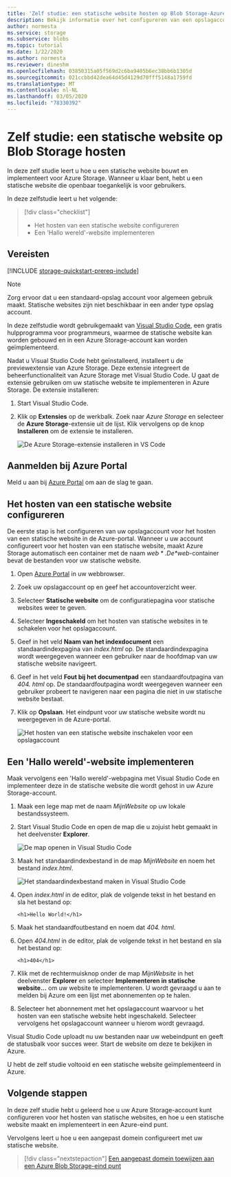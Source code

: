 ```yaml
---
title: 'Zelf studie: een statische website hosten op Blob Storage-Azure Storage'
description: Bekijk informatie over het configureren van een opslagaccount voor het hosten van een statische website en het implementeren van een statische website op Azure Storage.
author: normesta
ms.service: storage
ms.subservice: blobs
ms.topic: tutorial
ms.date: 1/22/2020
ms.author: normesta
ms.reviewer: dineshm
ms.openlocfilehash: 03850315a05f569d2c6ba9405b6ec38bb6b1305d
ms.sourcegitcommit: 021ccbbd42dea64d45d4129d70fff5148a1759fd
ms.translationtype: MT
ms.contentlocale: nl-NL
ms.lasthandoff: 03/05/2020
ms.locfileid: "78330392"
---
```

<!---Customer intent: I want to host files for a static website in Blob storage and access the website from an Azure endpoint.--->

# <a name="tutorial-host-a-static-website-on-blob-storage"></a>Zelf studie: een statische website op Blob Storage hosten

In deze zelf studie leert u hoe u een statische website bouwt en implementeert voor Azure Storage. Wanneer u klaar bent, hebt u een statische website die openbaar toegankelijk is voor gebruikers. 

In deze zelfstudie leert u het volgende:

> [!div class="checklist"]
> * Het hosten van een statische website configureren
> * Een 'Hallo wereld'-website implementeren

## <a name="prerequisites"></a>Vereisten

[!INCLUDE [storage-quickstart-prereq-include](../../../includes/storage-quickstart-prereq-include.md)]

> [!NOTE] 
> Zorg ervoor dat u een standaard-opslag account voor algemeen gebruik maakt. Statische websites zijn niet beschikbaar in een ander type opslag account.

In deze zelfstudie wordt gebruikgemaakt van [Visual Studio Code](https://code.visualstudio.com/download), een gratis hulpprogramma voor programmeurs, waarmee de statische website kan worden gebouwd en in een Azure Storage-account kan worden geïmplementeerd.

Nadat u Visual Studio Code hebt geïnstalleerd, installeert u de previewextensie van Azure Storage. Deze extensie integreert de beheerfunctionaliteit van Azure Storage met Visual Studio Code. U gaat de extensie gebruiken om uw statische website te implementeren in Azure Storage. De extensie installeren:

1. Start Visual Studio Code.
2. Klik op **Extensies** op de werkbalk. Zoek naar *Azure Storage* en selecteer de **Azure Storage**-extensie uit de lijst. Klik vervolgens op de knop **Installeren** om de extensie te installeren.

    ![De Azure Storage-extensie installeren in VS Code](media/storage-blob-static-website-host/install-extension-vs-code.png)

## <a name="sign-in-to-the-azure-portal"></a>Aanmelden bij Azure Portal

Meld u aan bij [Azure Portal](https://portal.azure.com/) om aan de slag te gaan.

## <a name="configure-static-website-hosting"></a>Het hosten van een statische website configureren

De eerste stap is het configureren van uw opslagaccount voor het hosten van een statische website in de Azure-portal. Wanneer u uw account configureert voor het hosten van een statische website, maakt Azure Storage automatisch een container met de naam *$web*. De *$web*-container bevat de bestanden voor uw statische website. 

1. Open [Azure Portal](https://portal.azure.com/) in uw webbrowser. 
1. Zoek uw opslagaccount op en geef het accountoverzicht weer.
1. Selecteer **Statische website** om de configuratiepagina voor statische websites weer te geven.
1. Selecteer **Ingeschakeld** om het hosten van statische websites in te schakelen voor het opslagaccount.
1. Geef in het veld **Naam van het indexdocument** een standaardindexpagina van *index.html* op. De standaardindexpagina wordt weergegeven wanneer een gebruiker naar de hoofdmap van uw statische website navigeert.  
1. Geef in het veld **Fout bij het documentpad** een standaardfoutpagina van *404. html* op. De standaardfoutpagina wordt weergegeven wanneer een gebruiker probeert te navigeren naar een pagina die niet in uw statische website bestaat.
1. Klik op **Opslaan**. Het eindpunt voor uw statische website wordt nu weergegeven in de Azure-portal. 

    ![Het hosten van een statische website inschakelen voor een opslagaccount](media/storage-blob-static-website-host/enable-static-website-hosting.png)

## <a name="deploy-a-hello-world-website"></a>Een 'Hallo wereld'-website implementeren

Maak vervolgens een 'Hallo wereld'-webpagina met Visual Studio Code en implementeer deze in de statische website die wordt gehost in uw Azure Storage-account.

1. Maak een lege map met de naam *MijnWebsite* op uw lokale bestandssysteem. 
1. Start Visual Studio Code en open de map die u zojuist hebt gemaakt in het deelvenster **Explorer**.

    ![De map openen in Visual Studio Code](media/storage-blob-static-website-host/open-folder-vs-code.png)

1. Maak het standaardindexbestand in de map *MijnWebsite* en noem het bestand *index.html*.

    ![Het standaardindexbestand maken in Visual Studio Code](media/storage-blob-static-website-host/create-index-file-vs-code.png)

1. Open *index.html* in de editor, plak de volgende tekst in het bestand en sla het bestand op:

    ```
    <h1>Hello World!</h1>
    ```

1. Maak het standaardfoutbestand en noem dat *404. html*.
1. Open *404.html* in de editor, plak de volgende tekst in het bestand en sla het bestand op:

    ```
    <h1>404</h1>
    ```

1. Klik met de rechtermuisknop onder de map *MijnWebsite* in het deelvenster **Explorer** en selecteer **Implementeren in statische website...**  om uw website te implementeren. U wordt gevraagd u aan te melden bij Azure om een lijst met abonnementen op te halen.

1. Selecteer het abonnement met het opslagaccount waarvoor u het hosten van een statische website hebt ingeschakeld. Selecteer vervolgens het opslagaccount wanneer u hierom wordt gevraagd.

Visual Studio Code uploadt nu uw bestanden naar uw webeindpunt en geeft de statusbalk voor succes weer. Start de website om deze te bekijken in Azure.

U hebt de zelf studie voltooid en een statische website geïmplementeerd in Azure.

## <a name="next-steps"></a>Volgende stappen

In deze zelf studie hebt u geleerd hoe u uw Azure Storage-account kunt configureren voor het hosten van statische websites, en hoe u een statische website maakt en implementeert in een Azure-eind punt.

Vervolgens leert u hoe u een aangepast domein configureert met uw statische website.

> [!div class="nextstepaction"]
> [Een aangepast domein toewijzen aan een Azure Blob Storage-eind punt](storage-custom-domain-name.md)
